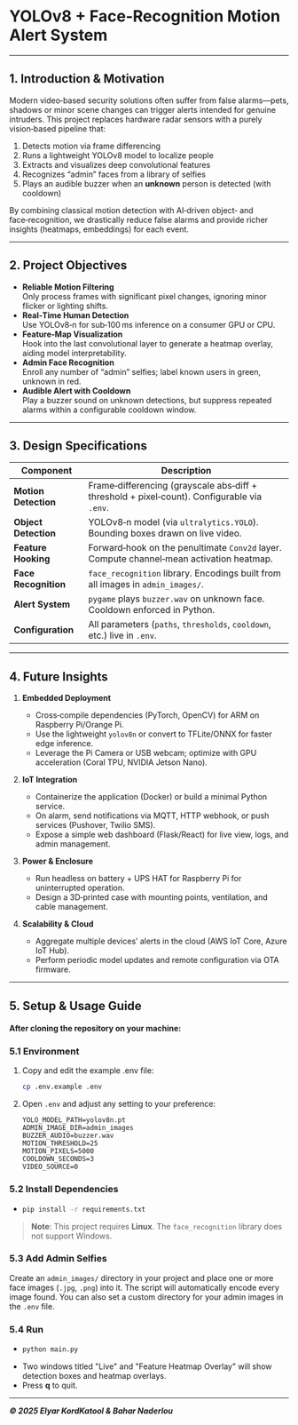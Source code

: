 # YOLOv8 + Face‑Recognition Motion Alert System

---

## 1. Introduction & Motivation

Modern video‑based security solutions often suffer from false alarms—pets, shadows or minor scene changes can trigger alerts intended for genuine intruders. This project replaces hardware radar sensors with a purely vision‑based pipeline that:

1. Detects motion via frame differencing  
2. Runs a lightweight YOLOv8 model to localize people  
3. Extracts and visualizes deep convolutional features  
4. Recognizes “admin” faces from a library of selfies  
5. Plays an audible buzzer when an **unknown** person is detected (with cooldown)

By combining classical motion detection with AI‑driven object‑ and face‑recognition, we drastically reduce false alarms and provide richer insights (heatmaps, embeddings) for each event.

---

## 2. Project Objectives

- **Reliable Motion Filtering**  
  Only process frames with significant pixel changes, ignoring minor flicker or lighting shifts.  
- **Real‑Time Human Detection**  
  Use YOLOv8‑n for sub‑100 ms inference on a consumer GPU or CPU.  
- **Feature‑Map Visualization**  
  Hook into the last convolutional layer to generate a heatmap overlay, aiding model interpretability.  
- **Admin Face Recognition**  
  Enroll any number of “admin” selfies; label known users in green, unknown in red.  
- **Audible Alert with Cooldown**  
  Play a buzzer sound on unknown detections, but suppress repeated alarms within a configurable cooldown window.

---

## 3. Design Specifications

| Component               | Description                                                                                  |
|-------------------------|----------------------------------------------------------------------------------------------|
| **Motion Detection**    | Frame‑differencing (grayscale abs‑diff + threshold + pixel‑count). Configurable via `.env`. |
| **Object Detection**    | YOLOv8‑n model (via `ultralytics.YOLO`). Bounding boxes drawn on live video.                |
| **Feature Hooking**     | Forward‑hook on the penultimate `Conv2d` layer. Compute channel‑mean activation heatmap.     |
| **Face Recognition**    | `face_recognition` library. Encodings built from all images in `admin_images/`.              |
| **Alert System**        | `pygame` plays `buzzer.wav` on unknown face. Cooldown enforced in Python.                    |
| **Configuration**       | All parameters (`paths`, `thresholds`, `cooldown`, etc.) live in `.env`.                     |

---
## 4. Future Insights

1. **Embedded Deployment**  
   - Cross‑compile dependencies (PyTorch, OpenCV) for ARM on Raspberry Pi/Orange Pi.  
   - Use the lightweight `yolov8n` or convert to TFLite/ONNX for faster edge inference.  
   - Leverage the Pi Camera or USB webcam; optimize with GPU acceleration (Coral TPU, NVIDIA Jetson Nano).

2. **IoT Integration**  
   - Containerize the application (Docker) or build a minimal Python service.  
   - On alarm, send notifications via MQTT, HTTP webhook, or push services (Pushover, Twilio SMS).  
   - Expose a simple web dashboard (Flask/React) for live view, logs, and admin management.

3. **Power & Enclosure**  
   - Run headless on battery + UPS HAT for Raspberry Pi for uninterrupted operation.  
   - Design a 3D‑printed case with mounting points, ventilation, and cable management.

4. **Scalability & Cloud**  
   - Aggregate multiple devices’ alerts in the cloud (AWS IoT Core, Azure IoT Hub).  
   - Perform periodic model updates and remote configuration via OTA firmware.

---

## 5. Setup & Usage Guide

#### After cloning the repository on your machine:

### 5.1 Environment

1. Copy and edit the example .env file:
   ```bash
   cp .env.example .env
    ```
   
2. Open `.env` and adjust any setting to your preference:
    ```dotenv
   YOLO_MODEL_PATH=yolov8n.pt
    ADMIN_IMAGE_DIR=admin_images
    BUZZER_AUDIO=buzzer.wav
    MOTION_THRESHOLD=25
    MOTION_PIXELS=5000
    COOLDOWN_SECONDS=3
    VIDEO_SOURCE=0
    ```

### 5.2 Install Dependencies

-
    ```bash
    pip install -r requirements.txt
    ```
> **Note**: This project requires **Linux**. The `face_recognition` library does not support Windows.

### 5.3 Add Admin Selfies
Create an `admin_images/` directory in your project and
place one or more face images (`.jpg`, `.png`) into it. The script will automatically encode every image found.
You can also set a custom directory for your admin images in the `.env` file.

### 5.4 Run

-
    ```bash
    python main.py
    ```
* Two windows titled "Live" and "Feature Heatmap Overlay" will show detection boxes and heatmap overlays.
* Press **q** to quit.
---
***&copy; 2025 Elyar KordKatool & Bahar Naderlou***
